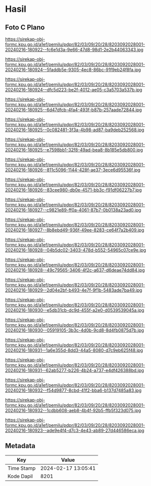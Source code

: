 # Hasil

## Foto C Plano

https://sirekap-obj-formc.kpu.go.id/a1ef/pemilu/pdpr/82/03/09/20/28/8203092028001-20240216-180922--fc6e1d3a-9e66-47d8-98d1-2e2b44063343.jpg

https://sirekap-obj-formc.kpu.go.id/a1ef/pemilu/pdpr/82/03/09/20/28/8203092028001-20240216-180924--5faddb5e-9305-4ec8-86bc-91f9eb24f8fa.jpg

https://sirekap-obj-formc.kpu.go.id/a1ef/pemilu/pdpr/82/03/09/20/28/8203092028001-20240216-180924--dfc5d223-be2f-4012-ae05-c3a5703a537b.jpg

https://sirekap-obj-formc.kpu.go.id/a1ef/pemilu/pdpr/82/03/09/20/28/8203092028001-20240216-180925--6d47dfcb-4fa4-493f-b87b-257aade72844.jpg

https://sirekap-obj-formc.kpu.go.id/a1ef/pemilu/pdpr/82/03/09/20/28/8203092028001-20240216-180925--0c082481-3f3a-4b98-ad87-ba9deb252568.jpg

https://sirekap-obj-formc.kpu.go.id/a1ef/pemilu/pdpr/82/03/09/20/28/8203092028001-20240216-180925--e7598bb1-32f8-49ad-bea8-8b185e5db800.jpg

https://sirekap-obj-formc.kpu.go.id/a1ef/pemilu/pdpr/82/03/09/20/28/8203092028001-20240216-180926--811c5096-1144-428f-ae37-3ece6d95536f.jpg

https://sirekap-obj-formc.kpu.go.id/a1ef/pemilu/pdpr/82/03/09/20/28/8203092028001-20240216-180926--83cee980-db0e-4571-bb3c-f91df06227b7.jpg

https://sirekap-obj-formc.kpu.go.id/a1ef/pemilu/pdpr/82/03/09/20/28/8203092028001-20240216-180927--c9821e89-ff0a-4061-87b7-0b0138a23ad0.jpg

https://sirekap-obj-formc.kpu.go.id/a1ef/pemilu/pdpr/82/03/09/20/28/8203092028001-20240216-180927--8b8ebd49-936f-49ee-8283-ce64f7a2b409.jpg

https://sirekap-obj-formc.kpu.go.id/a1ef/pemilu/pdpr/82/03/09/20/28/8203092028001-20240216-180928--04b5dc02-3403-478d-b552-54965c07ce9e.jpg

https://sirekap-obj-formc.kpu.go.id/a1ef/pemilu/pdpr/82/03/09/20/28/8203092028001-20240216-180928--49c79565-3406-4f2c-a637-d6deae74dd84.jpg

https://sirekap-obj-formc.kpu.go.id/a1ef/pemilu/pdpr/82/03/09/20/28/8203092028001-20240216-180929--2d04e2bf-b493-4e7f-9f1b-5483ade7ba49.jpg

https://sirekap-obj-formc.kpu.go.id/a1ef/pemilu/pdpr/82/03/09/20/28/8203092028001-20240216-180930--e5db31cb-dc9d-455f-a2e0-d0539539045a.jpg

https://sirekap-obj-formc.kpu.go.id/a1ef/pemilu/pdpr/82/03/09/20/28/8203092028001-20240216-180930--05919105-3b3c-4d0b-9cd8-8d4fb0875d7b.jpg

https://sirekap-obj-formc.kpu.go.id/a1ef/pemilu/pdpr/82/03/09/20/28/8203092028001-20240216-180931--1a6e355d-8dd3-44a5-8080-d7c9eb625f48.jpg

https://sirekap-obj-formc.kpu.go.id/a1ef/pemilu/pdpr/82/03/09/20/28/8203092028001-20240216-180931--62ab5277-b226-4b24-a737-e4df426388bd.jpg

https://sirekap-obj-formc.kpu.go.id/a1ef/pemilu/pdpr/82/03/09/20/28/8203092028001-20240216-180932--f54d9877-8cbd-41f2-bba6-b137d7485a83.jpg

https://sirekap-obj-formc.kpu.go.id/a1ef/pemilu/pdpr/82/03/09/20/28/8203092028001-20240216-180932--1cdbb608-aeb8-4b4f-92b5-ffb5f323d075.jpg

https://sirekap-obj-formc.kpu.go.id/a1ef/pemilu/pdpr/82/03/09/20/28/8203092028001-20240216-180923--ade9e4f4-d7c3-4e43-ab89-27d446586eca.jpg


## Metadata

| Key        | Value               |
| ---------- | ------------------- |
| Time Stamp | 2024-02-17 13:05:41 |
| Kode Dapil | 8201                |



